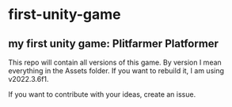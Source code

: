 # first-unity-game
## my first unity game: Plitfarmer Platformer

This repo will contain all versions of this game.
By version I mean everything in the Assets folder.
If you want to rebuild it, I am using v2022.3.6f1.

If you want to contribute with your ideas, create an issue.
